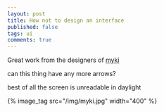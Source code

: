 ```yaml
---
layout: post
title: How not to design an interface
published: false
tags: ui
comments: true
---
```


Great work from the designers of [myki](http://en.wikipedia.org/wiki/Myki)

can this thing have any more arrows?

best of all the screen is unreadable in daylight

{% image_tag src="/img/myki.jpg" width="400" %}
